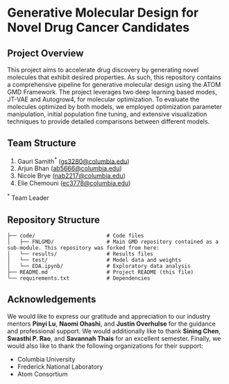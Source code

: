 # Generative Molecular Design for Novel Drug Cancer Candidates

## Project Overview

This project aims to accelerate drug discovery by generating novel molecules that exhibit desired properties. As such, this repository contains a comprehensive pipeline for generative molecular design using the ATOM GMD Framework. The project leverages two deep learning based modes, JT-VAE and Autogrow4, for molecular optimization. To evaluate the molecules optimized by both models, we employed optimization parameter manipulation, initial population fine tuning, and extensive visualization techniques to provide detailed comparisons between different models. 

## Team Structure

1. Gauri Samith<sup>*</sup> (gs3280@columbia.edu)
2. Arjun Bhan (ab5666@columbia.edu)
3. Nicole Brye (nab2217@columbia.edu)
4. Elie Chemouni (ec3778@columbia.edu)

<sup>*</sup> Team Leader

## Repository Structure

```
├── code/                       # Code files 
│   ├── FNLGMD/                 # Main GMD repository contained as a sub-module. This repository was forked from here:
│   └── results/                # Results files 
│   └── test/                   # Model data and weights 
│   └── EDA.ipynb/              # Exploratory data analysis
├── README.md                   # Project README (this file)
└── requirements.txt            # Dependencies
```

## Acknowledgements

We would like to express our gratitude and appreciation to our industry mentors <b>Pinyi Lu</b>, <b>Naomi Ohashi</b>, and <b>Justin Overhulse</b> for the guidance and professional support. We would additionally like to thank <b>Sining Chen</b>, <b>Swasthi P. Rao</b>, and <b>Savannah Thais</b> for an excellent semester. Finally, we would also like to thank the following organizations for their support:

* Columbia University
* Frederick National Laboratory
* Atom Consortium
